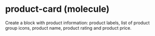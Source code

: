 # product-card (molecule)

Create a block with product information: product labels, list of product group icons, product name, product rating and product price.